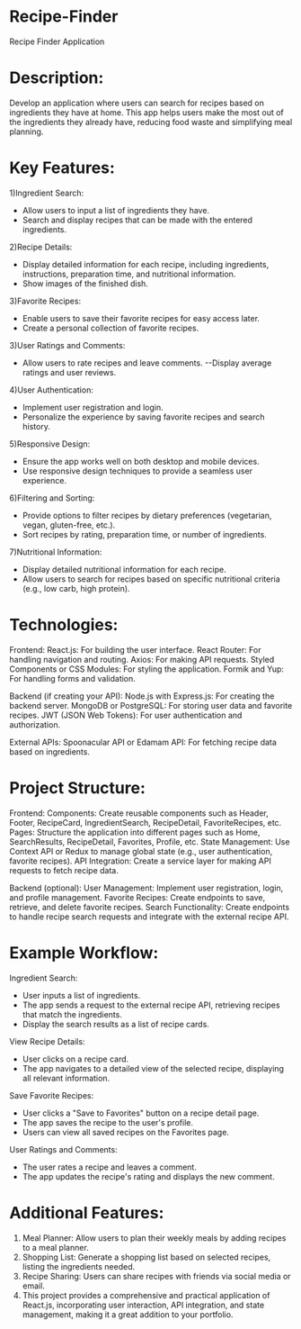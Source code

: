 # Recipe-Finder
Recipe Finder Application

# Description: 
Develop an application where users can search for recipes based on ingredients they have at home. This app helps users make the most out of the ingredients they already have, reducing food waste and simplifying meal planning.

# Key Features:
1)Ingredient Search: 
- Allow users to input a list of ingredients they have.
- Search and display recipes that can be made with the entered ingredients.

2)Recipe Details:
- Display detailed information for each recipe, including ingredients, instructions, preparation time, and nutritional information.
- Show images of the finished dish.

3)Favorite Recipes:
- Enable users to save their favorite recipes for easy access later.
- Create a personal collection of favorite recipes.

3)User Ratings and Comments:
- Allow users to rate recipes and leave comments.
--Display average ratings and user reviews.

4)User Authentication:
- Implement user registration and login.
- Personalize the experience by saving favorite recipes and search history.

5)Responsive Design:
- Ensure the app works well on both desktop and mobile devices.
- Use responsive design techniques to provide a seamless user experience.

6)Filtering and Sorting:
- Provide options to filter recipes by dietary preferences (vegetarian, vegan, gluten-free, etc.).
- Sort recipes by rating, preparation time, or number of ingredients.

7)Nutritional Information:
- Display detailed nutritional information for each recipe.
- Allow users to search for recipes based on specific nutritional criteria (e.g., low carb, high protein).

# Technologies:

Frontend:
React.js: For building the user interface.
React Router: For handling navigation and routing.
Axios: For making API requests.
Styled Components or CSS Modules: For styling the application.
Formik and Yup: For handling forms and validation.

Backend (if creating your API):
Node.js with Express.js: For creating the backend server.
MongoDB or PostgreSQL: For storing user data and favorite recipes.
JWT (JSON Web Tokens): For user authentication and authorization.

External APIs:
Spoonacular API or Edamam API: For fetching recipe data based on ingredients.

# Project Structure:

Frontend:
Components: Create reusable components such as Header, Footer, RecipeCard, IngredientSearch, RecipeDetail, FavoriteRecipes, etc.
Pages: Structure the application into different pages such as Home, SearchResults, RecipeDetail, Favorites, Profile, etc.
State Management: Use Context API or Redux to manage global state (e.g., user authentication, favorite recipes).
API Integration: Create a service layer for making API requests to fetch recipe data.

Backend (optional):
User Management: Implement user registration, login, and profile management.
Favorite Recipes: Create endpoints to save, retrieve, and delete favorite recipes.
Search Functionality: Create endpoints to handle recipe search requests and integrate with the external recipe API.

# Example Workflow:

Ingredient Search:
- User inputs a list of ingredients.
- The app sends a request to the external recipe API, retrieving recipes that match the ingredients.
- Display the search results as a list of recipe cards.

View Recipe Details:
- User clicks on a recipe card.
- The app navigates to a detailed view of the selected recipe, displaying all relevant information.

Save Favorite Recipes:
- User clicks a "Save to Favorites" button on a recipe detail page.
- The app saves the recipe to the user's profile.
- Users can view all saved recipes on the Favorites page.

User Ratings and Comments:
- The user rates a recipe and leaves a comment.
- The app updates the recipe's rating and displays the new comment.

# Additional Features:
1. Meal Planner: Allow users to plan their weekly meals by adding recipes to a meal planner.
2. Shopping List: Generate a shopping list based on selected recipes, listing the ingredients needed.
3. Recipe Sharing: Users can share recipes with friends via social media or email.
4. This project provides a comprehensive and practical application of React.js, incorporating user interaction, API integration, and state management, making it a great addition to your portfolio.
